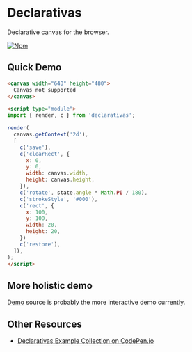 # Declarativas

Declarative canvas for the browser.

[<img src="https://img.shields.io/npm/v/declarativas?style=flat-square" alt="Npm" />](https://www.npmjs.com/package/declarativas)

## Quick Demo

```html
<canvas width="640" height="480">
  Canvas not supported
</canvas>

<script type="module">
import { render, c } from 'declarativas';

render(
  canvas.getContext('2d'),
  [
    c('save'),
    c('clearRect', {
      x: 0,
      y: 0,
      width: canvas.width,
      height: canvas.height,
    }),
    c('rotate', state.angle * Math.PI / 180),
    c('strokeStyle', '#000'),
    c('rect', {
      x: 100,
      y: 100,
      width: 20,
      height: 20,
    })
    c('restore'),
  ]),
);
</script>
```

## More holistic demo

[Demo](./src/demo) source is probably the more interactive demo currently.

## Other Resources

 - [Declarativas Example Collection on CodePen.io](https://codepen.io/collection/nxpMVd)
